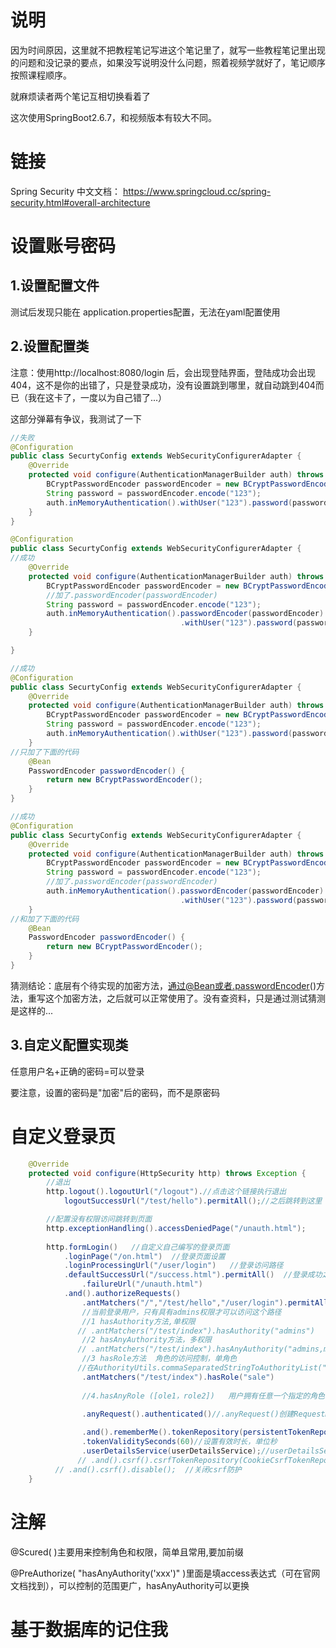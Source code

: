# 说明

因为时间原因，这里就不把教程笔记写进这个笔记里了，就写一些教程笔记里出现的问题和没记录的要点，如果没写说明没什么问题，照着视频学就好了，笔记顺序按照课程顺序。

就麻烦读者两个笔记互相切换看着了

这次使用SpringBoot2.6.7，和视频版本有较大不同。

# 链接

Spring Security 中文文档： https://www.springcloud.cc/spring-security.html#overall-architecture



# 设置账号密码



## 1.设置配置文件

测试后发现只能在 application.properties配置，无法在yaml配置使用

## 2.设置配置类

注意：使用http://localhost:8080/login 后，会出现登陆界面，登陆成功会出现404，这不是你的出错了，只是登录成功，没有设置跳到哪里，就自动跳到404而已（我在这卡了，一度以为自己错了...）

这部分弹幕有争议，我测试了一下

```java
//失败
@Configuration
public class SecurtyConfig extends WebSecurityConfigurerAdapter {
    @Override
    protected void configure(AuthenticationManagerBuilder auth) throws Exception {
        BCryptPasswordEncoder passwordEncoder = new BCryptPasswordEncoder();
        String password = passwordEncoder.encode("123");
        auth.inMemoryAuthentication().withUser("123").password(password).roles("admin");
    }
}
```

```java
@Configuration
public class SecurtyConfig extends WebSecurityConfigurerAdapter {
//成功 
    @Override
    protected void configure(AuthenticationManagerBuilder auth) throws Exception {
        BCryptPasswordEncoder passwordEncoder = new BCryptPasswordEncoder();
        //加了.passwordEncoder(passwordEncoder) 
        String password = passwordEncoder.encode("123");
		auth.inMemoryAuthentication().passwordEncoder(passwordEncoder)
                                      .withUser("123").password(password).roles("admin");
    }

}
```

```java
//成功
@Configuration
public class SecurtyConfig extends WebSecurityConfigurerAdapter {
    @Override
    protected void configure(AuthenticationManagerBuilder auth) throws Exception {
        BCryptPasswordEncoder passwordEncoder = new BCryptPasswordEncoder();
        String password = passwordEncoder.encode("123");
        auth.inMemoryAuthentication().withUser("123").password(password).roles("admin");
    }
//只加了下面的代码
    @Bean
    PasswordEncoder passwordEncoder() {
        return new BCryptPasswordEncoder();
    }
}
```

```java
//成功
@Configuration
public class SecurtyConfig extends WebSecurityConfigurerAdapter {
    @Override
    protected void configure(AuthenticationManagerBuilder auth) throws Exception {
        BCryptPasswordEncoder passwordEncoder = new BCryptPasswordEncoder();
        String password = passwordEncoder.encode("123");
        //加了.passwordEncoder(passwordEncoder) 
		auth.inMemoryAuthentication().passwordEncoder(passwordEncoder)
                                      .withUser("123").password(password).roles("admin");
    }
//和加了下面的代码
    @Bean
    PasswordEncoder passwordEncoder() {
        return new BCryptPasswordEncoder();
    }
}
```

猜测结论：底层有个待实现的加密方法，通过@Bean或者.passwordEncoder()方法，重写这个加密方法，之后就可以正常使用了。没有查资料，只是通过测试猜测是这样的...

## 3.自定义配置实现类

任意用户名+正确的密码=可以登录

要注意，设置的密码是"加密"后的密码，而不是原密码



# 自定义登录页

```java
    @Override
    protected void configure(HttpSecurity http) throws Exception {
        //退出
        http.logout().logoutUrl("/logout").//点击这个链接执行退出
            logoutSuccessUrl("/test/hello").permitAll();//之后跳转到这里

        //配置没有权限访问跳转到页面
        http.exceptionHandling().accessDeniedPage("/unauth.html");
        
        http.formLogin()   //自定义自己编写的登录页面
            .loginPage("/on.html")  //登录页面设置
            .loginProcessingUrl("/user/login")   //登录访问路径
            .defaultSuccessUrl("/success.html").permitAll()  //登录成功之后，跳转路径
                .failureUrl("/unauth.html")
            .and().authorizeRequests()
                .antMatchers("/","/test/hello","/user/login").permitAll() //设置哪些路径可以直接访问，不需要认证
                //当前登录用户，只有具有admins权限才可以访问这个路径
                //1 hasAuthority方法,单权限
               // .antMatchers("/test/index").hasAuthority("admins")
                //2 hasAnyAuthority方法，多权限	
               // .antMatchers("/test/index").hasAnyAuthority("admins,manager")
                //3 hasRole方法  角色的访问控制，单角色
               //在AuthorityUtils.commaSeparatedStringToAuthorityList("ROLE_sale");里写ROLE_sale
                .antMatchers("/test/index").hasRole("sale")
				
                //4.hasAnyRole ([ole1，role2])   用户拥有任意一个指定的角色权限时返回true

                .anyRequest().authenticated()//.anyRequest()创建RequestMatcher后链接的对象。.authenticated()认证，跟anyRequest组合使用，不然报错
            
                .and().rememberMe().tokenRepository(persistentTokenRepository())//记住密码，参数是自定义方法
                .tokenValiditySeconds(60)//设置有效时长，单位秒
                .userDetailsService(userDetailsService);//userDetailsService 自动注入的c
               // .and().csrf().csrfTokenRepository(CookieCsrfTokenRepository.withHttpOnlyFalse());
          // .and().csrf().disable();  //关闭csrf防护
    }
```





# 注解

@Scured(  )主要用来控制角色和权限，简单且常用,要加前缀

@PreAuthorize( "hasAnyAuthority('xxx')" )里面是填access表达式（可在官网文档找到），可以控制的范围更广，hasAnyAuthority可以更换



# 基于数据库的记住我











